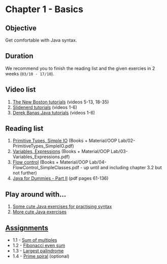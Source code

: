# Chapter 1 - Basics

## Objective
Get comfortable with Java syntax.

## Duration
We recommend you to finish the reading list and the given exercies in 2 weeks (`03/10 - 17/10`).

## Video list
1. [The New Boston tutorials](https://www.youtube.com/watch?v=gtQJXzi3Yns&index=5&list=PLFE2CE09D83EE3E28) (videos 5-13, 18-35)
2. [Slidenerd tutorials](https://www.youtube.com/watch?v=SSmB_HA0edc&list=PLonJJ3BVjZW6_q8gh7XoLUIhRIyBcYJLP&index=1) (videos 1-6)
3. [Derek Banas Java tutorials](https://www.youtube.com/playlist?list=PLE7E8B7F4856C9B19) (videos 1-6)

## Reading list
1. [Primitive Types, Simple IO](https://github.com/OOP-30221/OOP-2016/blob/master/Java/Books%20%2B%20Material/OOP%20Lab/02-PrimitiveTypes_SimpleIO.pdf) (Books + Material/OOP Lab/02-PrimitiveTypes_SimpleIO.pdf)
2. [Variables, Expressions](https://github.com/OOP-30221/OOP-2016/blob/master/Java/Books%20%2B%20Material/OOP%20Lab/03-Variables_Expressions.pdf) (Books + Material/OOP Lab/03-Variables_Expressions.pdf)
3. [Flow control](https://github.com/OOP-30221/OOP-2016/blob/master/Java/Books%20%2B%20Material/OOP%20Lab/04-FlowControl_SimpleClasses.pdf) (Books + Material/OOP Lab/04-FlowControl_SimpleClasses.pdf - up until and including chapter 3.2 but not further)
4. [Java for Dummies - Part II](http://it-ebooks.info/book/777/) (pdf pages 61-136)

## Play around with...
1. [Some cute Java exercises for practising syntax](http://codingbat.com/java)
2. [More cute Java exercises](http://www.ntu.edu.sg/home/ehchua/programming/java/J2a_BasicsExercises.html#zz-2.)

## [Assignments](https://github.com/OOP-30221/OOP-2016/tree/master/Java/Content/Chapter%201%20-%20Basics/Assignments)
- 1.1 - [Sum of multiples](https://github.com/OOP-30221/OOP-2016/blob/master/Java/Content/Chapter%201%20-%20Basics/Assignments/Assignment%201.1%20-%20Sum%20of%20multiples.pdf)
- 1.2 - [Fibonacci even sum](https://github.com/OOP-30221/OOP-2016/blob/master/Java/Content/Chapter%201%20-%20Basics/Assignments/Assignment%201.2%20-%20Fibonacci%20even%20sum.pdf)
- 1.3 - [Largest palindrome](https://github.com/OOP-30221/OOP-2016/blob/master/Java/Content/Chapter%201%20-%20Basics/Assignments/Assignment%201.3%20-%20Largest%20palindrome.pdf)
- 1.4 - [Prime spiral](https://github.com/OOP-30221/OOP-2016/blob/master/Java/Content/Chapter%201%20-%20Basics/Assignments/Assignment%201.4%20(optional)%20-%20Prime%20spiral.pdf) (optional)
